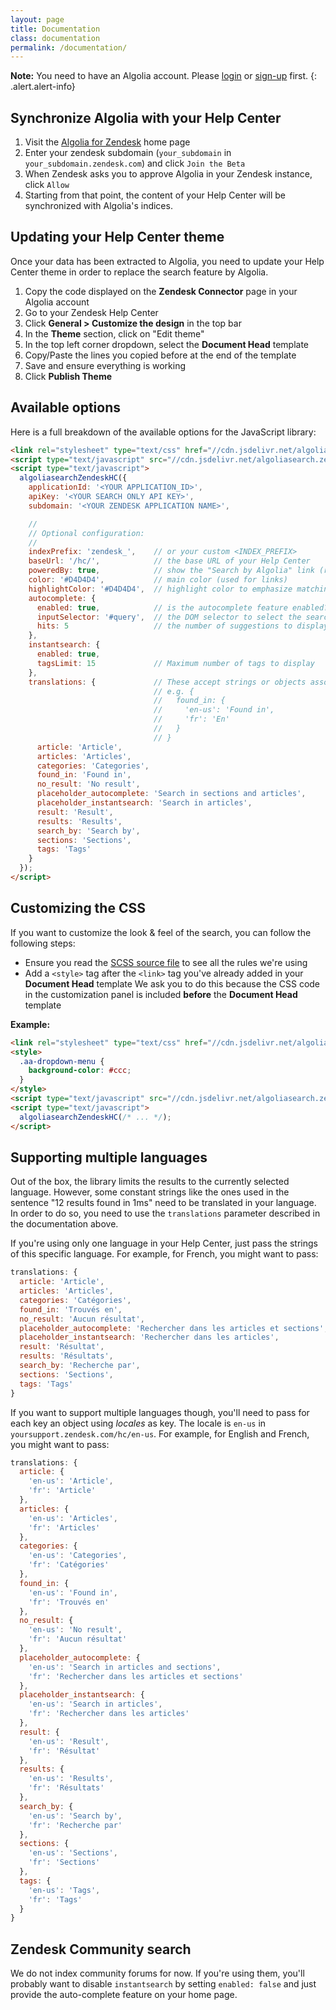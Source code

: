 ```yaml
---
layout: page
title: Documentation
class: documentation
permalink: /documentation/
---
```



**Note:** You need to have an Algolia account. Please [login](https://www.algolia.com/users/sign_in) or [sign-up](https://www.algolia.com/users/sign_up) first.
{: .alert.alert-info}

## Synchronize Algolia with your Help Center

1. Visit the [Algolia for Zendesk](https://community.algolia.com/zendesk/) home page
1. Enter your zendesk subdomain (`your_subdomain` in `your_subdomain.zendesk.com`) and click `Join the Beta`
1. When Zendesk asks you to approve Algolia in your Zendesk instance, click `Allow`
1. Starting from that point, the content of your Help Center will be synchronized with Algolia's indices.

## Updating your Help Center theme

Once your data has been extracted to Algolia, you need to update your Help Center theme in order to replace the search feature by Algolia.

1. Copy the code displayed on the **Zendesk Connector** page in your Algolia account
2. Go to your Zendesk Help Center
3. Click **General > Customize the design** in the top bar
4. In the **Theme** section, click on "Edit theme"
5. In the top left corner dropdown, select the **Document Head** template
6. Copy/Paste the lines you copied before at the end of the template
7. Save and ensure everything is working
8. Click **Publish Theme**

## Available options

Here is a full breakdown of the available options for the JavaScript library:

```html
<link rel="stylesheet" type="text/css" href="//cdn.jsdelivr.net/algoliasearch.zendesk-hc/2/algoliasearch.zendesk-hc.min.css">
<script type="text/javascript" src="//cdn.jsdelivr.net/algoliasearch.zendesk-hc/2/algoliasearch.zendesk-hc.min.js"></script>
<script type="text/javascript">
  algoliasearchZendeskHC({
    applicationId: '<YOUR APPLICATION_ID>',
    apiKey: '<YOUR SEARCH ONLY API KEY>',
    subdomain: '<YOUR ZENDESK APPLICATION NAME>',

    //
    // Optional configuration:
    //
    indexPrefix: 'zendesk_',    // or your custom <INDEX_PREFIX>
    baseUrl: '/hc/',            // the base URL of your Help Center
    poweredBy: true,            // show the "Search by Algolia" link (required if you're on Algolia's FREE plan)
    color: '#D4D4D4',           // main color (used for links)
    highlightColor: '#D4D4D4',  // highlight color to emphasize matching text
    autocomplete: {
      enabled: true,            // is the autocomplete feature enabled?
      inputSelector: '#query',  // the DOM selector to select the search box
      hits: 5                   // the number of suggestions to display
    },
    instantsearch: {
      enabled: true,
      tagsLimit: 15             // Maximum number of tags to display
    },
    translations: {             // These accept strings or objects associating locale with value
                                // e.g. {
                                //   found_in: {
                                //     'en-us': 'Found in',
                                //     'fr': 'En'
                                //   }
                                // }
      article: 'Article',
      articles: 'Articles',
      categories: 'Categories',
      found_in: 'Found in',
      no_result: 'No result',
      placeholder_autocomplete: 'Search in sections and articles',
      placeholder_instantsearch: 'Search in articles',
      result: 'Result',
      results: 'Results',
      search_by: 'Search by',
      sections: 'Sections',
      tags: 'Tags'
    }
  });
</script>
```

## Customizing the CSS

If you want to customize the look & feel of the search, you can follow the following steps:

- Ensure you read the [SCSS source file](https://github.com/algolia/algoliasearch-zendesk/blob/master/app/css/index.scss) to see all the rules we're using
- Add a `<style>` tag after the `<link>` tag you've already added in your **Document Head** template
  We ask you to do this because the CSS code in the customization panel is included __before__ the **Document Head** template


**Example:**

```html
<link rel="stylesheet" type="text/css" href="//cdn.jsdelivr.net/algoliasearch.zendesk-hc/CURRENT_VERSION/algoliasearch.zendesk-hc.min.css">
<style>
  .aa-dropdown-menu {
    background-color: #ccc;
  }
</style>
<script type="text/javascript" src="//cdn.jsdelivr.net/algoliasearch.zendesk-hc/CURRENT_VERSION/algoliasearch.zendesk-hc.min.js"></script>
<script type="text/javascript">
  algoliasearchZendeskHC(/* ... */);
</script>
```

## Supporting multiple languages

Out of the box, the library limits the results to the currently selected language.
However, some constant strings like the ones used in the sentence "12 results found in 1ms" need to be translated in your language. In order to do so, you need to use the `translations` parameter described in the documentation above.

If you're using only one language in your Help Center, just pass the strings of this specific language. For example, for French, you might want to pass:

```js
translations: {
  article: 'Article',
  articles: 'Articles',
  categories: 'Catégories',
  found_in: 'Trouvés en',
  no_result: 'Aucun résultat',
  placeholder_autocomplete: 'Rechercher dans les articles et sections',
  placeholder_instantsearch: 'Rechercher dans les articles',
  result: 'Résultat',
  results: 'Résultats',
  search_by: 'Recherche par',
  sections: 'Sections',
  tags: 'Tags'
}
```

If you want to support multiple languages though, you'll need to pass for each key an object using *locales* as key. The locale is `en-us` in `yoursupport.zendesk.com/hc/en-us`. For example, for English and French, you might want to pass:

```js
translations: {
  article: {
    'en-us': 'Article',
    'fr': 'Article'
  },
  articles: {
    'en-us': 'Articles',
    'fr': 'Articles'
  },
  categories: {
    'en-us': 'Categories',
    'fr': 'Catégories'
  },
  found_in: {
    'en-us': 'Found in',
    'fr': 'Trouvés en'
  },
  no_result: {
    'en-us': 'No result',
    'fr': 'Aucun résultat'
  },
  placeholder_autocomplete: {
    'en-us': 'Search in articles and sections',
    'fr': 'Rechercher dans les articles et sections'
  },
  placeholder_instantsearch: {
    'en-us': 'Search in articles',
    'fr': 'Rechercher dans les articles'
  },
  result: {
    'en-us': 'Result',
    'fr': 'Résultat'
  },
  results: {
    'en-us': 'Results',
    'fr': 'Résultats'
  },
  search_by: {
    'en-us': 'Search by',
    'fr': 'Recherche par'
  },
  sections: {
    'en-us': 'Sections',
    'fr': 'Sections'
  },
  tags: {
    'en-us': 'Tags',
    'fr': 'Tags'
  }
}
```

## Zendesk Community search

We do not index community forums for now. If you're using them, you'll probably want to disable `instantsearch` by setting `enabled: false` and just provide the auto-complete feature on your home page.
